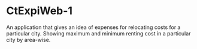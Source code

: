 # CtExpiWeb-1
An application that gives an idea of expenses for relocating costs for a particular city. Showing maximum and minimum renting cost in a particular city by area-wise.
